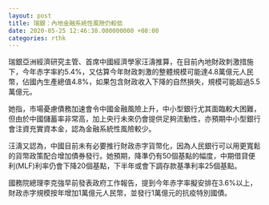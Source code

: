 ```yaml
---
layout: post
title: 瑞銀：內地金融系統性風險仍較低
date: 2020-05-25 12:46:38.000000000 +08:00
categories: rthk
---
```


瑞銀亞洲經濟研究主管、首席中國經濟學家汪濤推算，在目前內地財政刺激措施下，今年赤字率約5.4%，又估算今年財政刺激的整體規模可能達4.8萬億元人民幣，佔國內生產總值4.8%，如果包含財政收入下降的自然損失，規模可能超過5.5萬億元。

她指，市場憂慮債務加速會令中國金融風險上升，中小型銀行尤其面臨較大困難，但由於中國儲蓄率非常高，加上央行未來仍會提供足夠流動性，亦預期中小型銀行會注資充實資本金，認為金融系統性風險較少。

汪濤又認為，中國目前未有必要推行財政赤字貨幣化，因為人民銀行可以用更寬鬆的貨幣政策配合增加債券發行。她預期，降準仍有50個基點的幅度，中期借貸便利(MLF)利率仍會下降20個基點，下半年或會下調存款基準利率25個基點。

國務院總理李克強早前發表政府工作報告，提到今年赤字率擬安排在3.6%以上，財政赤字規模按年增加1萬億元人民幣，並發行1萬億元的抗疫特別國債。
